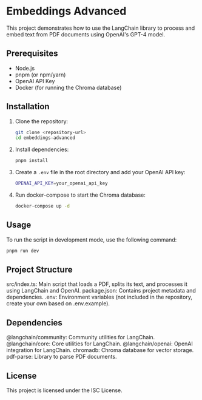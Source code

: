 # Embeddings Advanced

This project demonstrates how to use the LangChain library to process and embed text from PDF documents using OpenAI's GPT-4 model.

## Prerequisites

- Node.js
- pnpm (or npm/yarn)
- OpenAI API Key
- Docker (for running the Chroma database)

## Installation

1. Clone the repository:
    ```sh
    git clone <repository-url>
    cd embeddings-advanced
    ```

2. Install dependencies:
    ```sh
    pnpm install
    ```

3. Create a `.env` file in the root directory and add your OpenAI API key:
    ```sh
    OPENAI_API_KEY=your_openai_api_key
    ```

4. Run docker-compose to start the Chroma database:
    ```sh
    docker-compose up -d
    ```

## Usage

To run the script in development mode, use the following command:
```sh
pnpm run dev
```

## Project Structure
src/index.ts: Main script that loads a PDF, splits its text, and processes it using LangChain and OpenAI.
package.json: Contains project metadata and dependencies.
.env: Environment variables (not included in the repository, create your own based on .env.example).

## Dependencies
@langchain/community: Community utilities for LangChain.
@langchain/core: Core utilities for LangChain.
@langchain/openai: OpenAI integration for LangChain.
chromadb: Chroma database for vector storage.
pdf-parse: Library to parse PDF documents.

## License
This project is licensed under the ISC License.